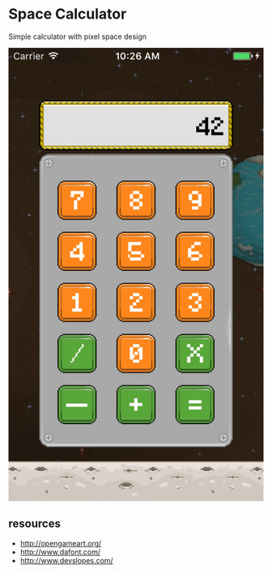 # Space Calculator

Simple calculator with pixel space design

![screen](screen1.png)

## resources
* http://opengameart.org/
* http://www.dafont.com/
* http://www.devslopes.com/
